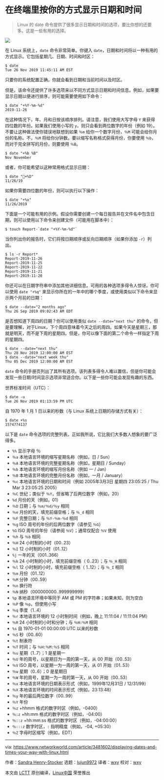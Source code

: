[#]: collector: (lujun9972)
[#]: translator: (wxy)
[#]: reviewer: (wxy)
[#]: publisher: (wxy)
[#]: url: (https://linux.cn/article-11623-1.html)
[#]: subject: (Displaying dates and times your way)
[#]: via: (https://www.networkworld.com/article/3481602/displaying-dates-and-times-your-way-with-linux.html)
[#]: author: (Sandra Henry-Stocker https://www.networkworld.com/author/Sandra-Henry_Stocker/)

在终端里按你的方式显示日期和时间
======

> Linux 的 date 命令提供了很多显示日期和时间的选项，要比你想的还要多。这是一些有用的选择。

![](https://img.linux.net.cn/data/attachment/album/201911/29/143832hnn6gr2fdfb2qw2g.jpg)

在 Linux 系统上，`date` 命令非常简单。你键入 `date`，日期和时间将以一种有用的方式显示。它包括星期几、日期、时间和时区：

```
$ date
Tue 26 Nov 2019 11:45:11 AM EST
```

只要你的系统配置正确，你就会看到日期和当前时间以及时区。

但是，该命令还提供了许多选项来以不同方式显示日期和时间信息。例如，如果要显示日期以便进行排序，则可能需要使用如下命令：

```
$ date "+%Y-%m-%d"
2019-11-26
```

在这种情况下，年、月和日按该顺序排列。请注意，我们使用大写字母 `Y` 来获得四位数的年份。如果我们使用小写的 `y`，则只会看到两位数字的年份（例如 19）。不要让这种做法使你错误地联想到如果 `％m` 给你一个数字月份，`％M` 可能会给你月份的名称。不，`％M` 将给你分钟数。要以缩写名称格式获得月份，你要使用 `％b`，而对于完全拼写的月份，则要使用 `％B`。

```
$ date "+%b %B"
Nov November
```

或者，你可能希望以这种常用格式显示日期：

```
$ date "+%D"
11/26/19
```

如果你需要四位数的年份，则可以执行以下操作：

```
$ date "+%x"
11/26/2019
```

下面是一个可能有用的示例。假设你需要创建一个每日报告并在文件名中包含日期，则可以使用以下命令来创建文件（可能用在脚本中）：

```
$ touch Report-`date "+%Y-%m-%d"`
```

当你列出你的报告时，它们将按日期顺序或反向日期顺序（如果你添加 `-r`）列出。

```
$ ls -r Report*
Report-2019-11-26
Report-2019-11-25
Report-2019-11-22
Report-2019-11-21
Report-2019-11-20
```

你还可以在日期字符串中添加其他详细信息。可用的各种选项多得令人惊讶。你可以使用 `date "+%q"` 来显示你所在的一年中的哪个季度，或使用类似以下命令来显示两个月前的日期：

```
$ date --date="2 months ago"
Thu 26 Sep 2019 09:02:43 AM EDT
```

是否想知道下周四的日期？你可以使用类似 `date --date="next thu"` 的命令，但是要理解，对于Linux，下个周四意味着今天之后的周四。如果今天是星期三，那就是明天，而不是下周的星期四。但是，你可以像下面的第二个命令一样指定下周的星期四。

```
$ date --date="next thu"
Thu 28 Nov 2019 12:00:00 AM EST
$ date --date="next week thu"
Thu 05 Dec 2019 12:00:00 AM EST
```

`date` 命令的手册页列出了其所有选项。该列表多得令人难以置信，但是你可能会发现一些日期/时间显示选项非常适合你。以下是一些你可能会发现有趣的东西。

世界标准时间（UTC）：

```
$ date -u
Tue 26 Nov 2019 01:13:59 PM UTC
```

自 1970 年 1 月 1 日以来的秒数（与 Linux 系统上日期的存储方式有关）：

```
$ date +%s
1574774137
```

以下是 `date` 命令选项的完整列表。正如我所说，它比我们大多数人想象的要广泛得多。

- `%%` 显示字母 ％
- `％a` 本地语言环境的缩写星期名称（例如，日 / Sun）
- `％A` 本地语言环境的完整星期名称（例如，星期日 / Sunday）
- `％b` 本地语言环境的缩写月份名称（例如 一 / Jan）
- `％B` 本地语言环境的完整月份名称（例如，一月 / January）
- `％c` 本地语言环境的日期和时间（例如 2005年3月3日 星期四 23:05:25 / Thu Mar  3 23:05:25 2005）
- `％C` 世纪；类似于 `％Y`，但省略了后两位数字（例如，20）
- `%d` 月份的天（例如，01）
- `％D` 日期；与 `％m/％d/％y` 相同
- `％e` 月份的天，填充前缀空格；与 `％_d` 相同
- `％F` 完整日期；与 `％Y-％m-％d` 相同
- `％g` ISO 周号的年份的后两位数字（请参见 `％G`）
- `%G` ISO 周号的年份（请参阅 `％V`）；通常仅配合 `％V` 使用
- `％h` 与 `％b` 相同
- `％H` 24 小时制的小时（00..23）
- `％I` 12 小时制的小时（01..12）
- `%j` 一年的天（001..366）
- `％k` 24 小时制的小时，填充前缀空格（ 0..23）；与 `％_H` 相同
- `％l` 12 小时制的小时，填充前缀空格（ 1..12）；与 `％_I` 相同
- `％m` 月份（01..12）
- `％M` 分钟（00..59）
- `％n` 换行符
- `％N` 纳秒（000000000..999999999）
- `%p` 本地语言环境中等同于 AM 或 PM 的字符串；如果未知，则为空白
- `％P` 像 `％p`，但使用小写
- `％q` 季度（1..4）
- `％r` 本地语言环境的 12 小时制时间（例如，晚上 11:11:04 / 11:11:04 PM）
- `％R` 24 小时制的小时和分钟；与 `％H:％M` 相同
- `%s` 自 1970-01-01 00:00:00 UTC 以来的秒数
- `％S` 秒（00..60）
- `％t` 制表符
- `％T` 时间；与 `％H:％M:％S` 相同
- `％u` 星期（1..7）；1 是星期一
- `％U` 年的周号，以星期日为一周的第一天，从 00 开始（00..53）
- `％V` ISO 周号，以星期一为一周的第一天，从 01 开始（01..53）
- `％w` 星期（0..6）；0 是星期日
- `％W` 年的周号，星期一为一周的第一天，从 00 开始（00..53）
- `％x` 本地语言环境的日期表示形式（例如，1999年12月31日 / 12/31/99）
- `％X` 本地语言环境的时间表示形式（例如，23:13:48）
- `％y` 年的最后两位数字（00..99）
- `％Y` 年份
- `％z` +hhmm 格式的数字时区（例如，-0400）
- `％:z` +hh:mm 格式的数字时区（例如，-04:00）
- `％::z` +hh:mm:ss 格式的数字时区（例如，-04:00:00）
- `％:::z` 数字时区，`:` 指明精度（例如，-04, +05:30）
- `％Z` 字母时区缩写（例如，EDT）

--------------------------------------------------------------------------------

via: https://www.networkworld.com/article/3481602/displaying-dates-and-times-your-way-with-linux.html

作者：[Sandra Henry-Stocker][a]
选题：[lujun9972][b]
译者：[wxy](https://github.com/wxy)
校对：[wxy](https://github.com/wxy)

本文由 [LCTT](https://github.com/LCTT/TranslateProject) 原创编译，[Linux中国](https://linux.cn/) 荣誉推出

[a]: https://www.networkworld.com/author/Sandra-Henry_Stocker/
[b]: https://github.com/lujun9972
[1]: https://www.networkworld.com/newsletters/signup.html
[2]: https://www.networkworld.com/article/3440100/take-the-intelligent-route-with-consumption-based-storage.html?utm_source=IDG&utm_medium=promotions&utm_campaign=HPE20773&utm_content=sidebar ( Take the Intelligent Route with Consumption-Based Storage)
[3]: https://www.facebook.com/NetworkWorld/
[4]: https://www.linkedin.com/company/network-world
